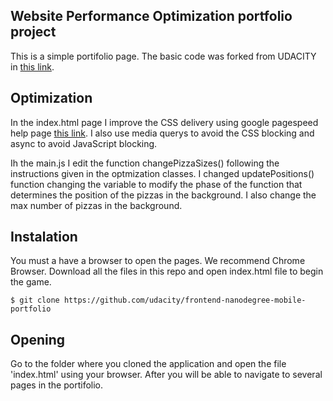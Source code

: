 ## Website Performance Optimization portfolio project

This is a simple portifolio page. The basic code was forked from UDACITY in [this link](https://github.com/udacity/frontend-nanodegree-mobile-portfolio).

## Optimization

In the index.html page I improve the CSS delivery using google pagespeed help page
[this link](https://developers.google.com/speed/docs/insights/OptimizeCSSDelivery).
I also use media querys to avoid the CSS blocking and async to avoid JavaScript blocking.

Ih the main.js I edit the function changePizzaSizes() following the instructions given
in the optmization classes. I changed updatePositions() function changing the variable
to modify the phase of the function that determines the position of the pizzas in the
background. I also change the max number of pizzas in the background.

## Instalation
You must a have a browser to open the pages. We recommend Chrome Browser.
Download all the files in this repo and open
index.html file to begin the game.
```
$ git clone https://github.com/udacity/frontend-nanodegree-mobile-portfolio
```
## Opening
Go to the folder where you cloned the application and
open the file 'index.html' using your browser. After
you will be able to navigate to several pages in the
portifolio.

